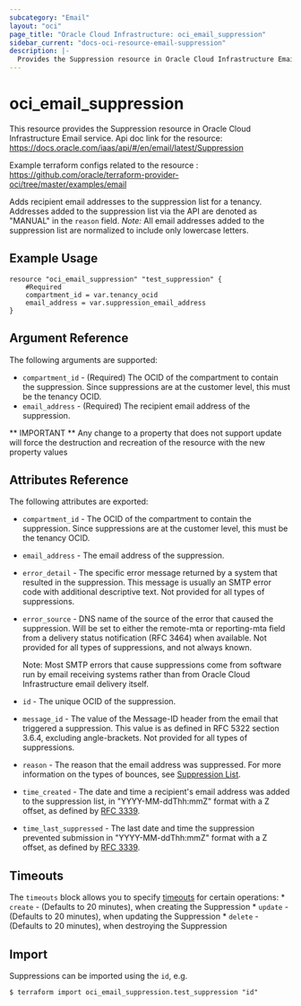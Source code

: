```yaml
---
subcategory: "Email"
layout: "oci"
page_title: "Oracle Cloud Infrastructure: oci_email_suppression"
sidebar_current: "docs-oci-resource-email-suppression"
description: |-
  Provides the Suppression resource in Oracle Cloud Infrastructure Email service
---
```


# oci_email_suppression
This resource provides the Suppression resource in Oracle Cloud Infrastructure Email service.
Api doc link for the resource: https://docs.oracle.com/iaas/api/#/en/email/latest/Suppression

Example terraform configs related to the resource : https://github.com/oracle/terraform-provider-oci/tree/master/examples/email

Adds recipient email addresses to the suppression list for a tenancy.
Addresses added to the suppression list via the API are denoted as
"MANUAL" in the `reason` field. *Note:* All email addresses added to the
suppression list are normalized to include only lowercase letters.


## Example Usage

```hcl
resource "oci_email_suppression" "test_suppression" {
	#Required
	compartment_id = var.tenancy_ocid
	email_address = var.suppression_email_address
}
```

## Argument Reference

The following arguments are supported:

* `compartment_id` - (Required) The OCID of the compartment to contain the suppression. Since suppressions are at the customer level, this must be the tenancy OCID. 
* `email_address` - (Required) The recipient email address of the suppression.


** IMPORTANT **
Any change to a property that does not support update will force the destruction and recreation of the resource with the new property values

## Attributes Reference

The following attributes are exported:

* `compartment_id` - The OCID of the compartment to contain the suppression. Since suppressions are at the customer level, this must be the tenancy OCID. 
* `email_address` - The email address of the suppression.
* `error_detail` - The specific error message returned by a system that resulted in the suppression. This message is usually an SMTP error code with additional descriptive text. Not provided for all types of suppressions. 
* `error_source` - DNS name of the source of the error that caused the suppression. Will be set to either the remote-mta or reporting-mta field from a delivery status notification (RFC 3464) when available. Not provided for all types of suppressions, and not always known.

	Note: Most SMTP errors that cause suppressions come from software run by email receiving systems rather than from Oracle Cloud Infrastructure email delivery itself. 
* `id` - The unique OCID of the suppression.
* `message_id` - The value of the Message-ID header from the email that triggered a suppression. This value is as defined in RFC 5322 section 3.6.4, excluding angle-brackets. Not provided for all types of suppressions. 
* `reason` - The reason that the email address was suppressed. For more information on the types of bounces, see [Suppression List](https://docs.cloud.oracle.com/iaas/Content/Email/Concepts/overview.htm#components).
* `time_created` - The date and time a recipient's email address was added to the suppression list, in "YYYY-MM-ddThh:mmZ" format with a Z offset, as defined by [RFC 3339](https://tools.ietf.org/html/rfc3339). 
* `time_last_suppressed` - The last date and time the suppression prevented submission in "YYYY-MM-ddThh:mmZ" format with a Z offset, as defined by [RFC 3339](https://tools.ietf.org/html/rfc3339). 

## Timeouts

The `timeouts` block allows you to specify [timeouts](https://registry.terraform.io/providers/oracle/oci/latest/docs/guides/changing_timeouts) for certain operations:
	* `create` - (Defaults to 20 minutes), when creating the Suppression
	* `update` - (Defaults to 20 minutes), when updating the Suppression
	* `delete` - (Defaults to 20 minutes), when destroying the Suppression


## Import

Suppressions can be imported using the `id`, e.g.

```
$ terraform import oci_email_suppression.test_suppression "id"
```

